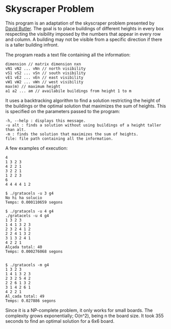 # Skyscraper Problem

This program is an adaptation of the skyscraper problem presented by [David Butler](https://twitter.com/DavidKButlerUoA/status/1161523106650959872). The goal is to place buildings of different heights in every box respecting the visibility imposed by the numbers that appear in every row and column. A building may not be visible from a specific direction if there is a taller building infront.

The program reads a text file containing all the information:

```
dimension // matrix dimension nxn
vN1 vN2 ... vNn // north visibility
vS1 vS2 ... vSn // south visibility
vE1 vE2 ... vEn // east visibility
vW1 vW2 ... vWn // west visibility
max(m) // maximum height
a1 a2 ... am // availabile buildings from height 1 to m
```
It uses a backtracking algorithm to find a solution restricting the height of the buildings or the optimal solution that maximizes the sum of heights. This is specified on the parameters passed to the program:

```
-h, --help : displays this message.
-u alt : finds a solution without using buildings of a height taller than alt.
-m : finds the solution that maximizes the sum of heights.
file: file path containing all the information.
```

A few examples of execution:

```
4
1 3 2 3
4 2 2 1
3 2 2 1
1 2 2 3
6
4 4 4 4 1 2

$ ./gratacels -u 3 g4
No hi ha solucio
Temps: 0.000110659 segons

$ ./gratacels -u 4 g4
./gratacels -u 4 g4
1 3 2 3
1 4 1 3 2 3
2 3 2 4 1 2
2 2 4 1 3 2
3 1 3 2 4 1
4 2 2 1
Alçada total: 40
Temps: 0.000276068 segons


$ ./gratacels -m g4
1 3 2 3
1 4 1 3 2 3
2 3 2 5 4 2
2 2 6 1 3 2
3 1 4 2 6 1
4 2 2 1
Al¸cada total: 49
Temps: 0.027886 segons
```

Since it is a NP-complete problem, it only works for small boards. The complexity grows exponentially; O(n^2), being n the board size. It took 355 seconds to find an optimal solution for a 6x6 board. 
